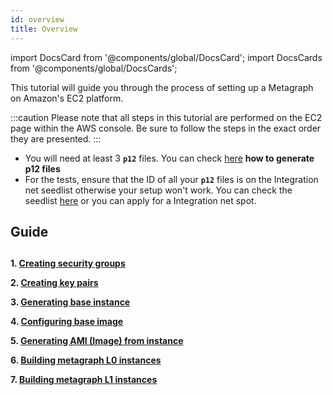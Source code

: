 ```yaml
---
id: overview
title: Overview
---
```

import DocsCard from '@components/global/DocsCard';
import DocsCards from '@components/global/DocsCards';

<intro-end />

This tutorial will guide you through the process of setting up a Metagraph on Amazon's EC2 platform.

:::caution
Please note that all steps in this tutorial are performed on the EC2 page within the AWS console. Be sure to follow the steps in the exact order they are presented.
:::

- You will need at least 3 **`p12`** files. You can check  [here](/sdk/guides/generating-p12-files) **how to generate p12 files**
- For the tests, ensure that the ID of all your **`p12`** files is on the Integration net seedlist otherwise your setup won't work. You can check the seedlist [here](https://constellationlabs-dag.s3.us-west-1.amazonaws.com/integrationnet-seedlist) or you can apply for a Integration net spot.


## Guide
##

**1. [Creating security groups](/sdk/guides/setup-a-metagraph/security-groups)** 

**2. [Creating key pairs](/sdk/guides/setup-a-metagraph/key-pairs)**

**3. [Generating base instance](/sdk/guides/setup-a-metagraph/generating-base-instance)**

**4. [Configuring base image](/sdk/guides/setup-a-metagraph/configuring-base-instance)**

**5. [Generating AMI (Image) from instance](/sdk/guides/setup-a-metagraph/generating-AMI-from-instance)**

**6. [Building metagraph L0 instances](/sdk/guides/setup-a-metagraph/building-metagraph-intances/building-metagraph-L0-instances)**

**7. [Building metagraph L1 instances](/sdk/guides/setup-a-metagraph/building-metagraph-intances/building-metagraph-L1-instances)**
